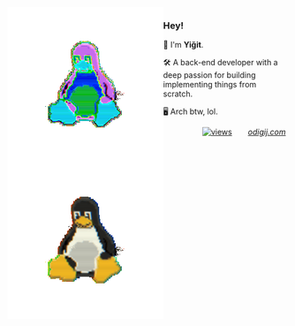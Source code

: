 <img align="left" src="https://raw.githubusercontent.com/odigij/odigij/refs/heads/main/assets/tux-pixelated-dark.gif#gh-dark-mode-only">
<img align="left" src="https://raw.githubusercontent.com/odigij/odigij/refs/heads/main/assets/tux-pixelated-light.gif#gh-light-mode-only">

### Hey!

👾 I'm **Yiğit**.

🛠️ A back-end developer with a deep passion for building implementing things from scratch.

🖥️ Arch btw, lol.

<div align="right">

[![views](https://komarev.com/ghpvc/?username=odigij&style=flat&color=313131&label=views&abbreviated=true)](https://github.com/odigij)
 &emsp;&ensp;
[_odigij.com_](https://www.odigij.com/)

</div>
